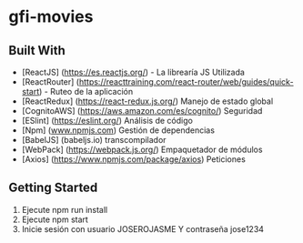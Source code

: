 # gfi-movies

## Built With
* [ReactJS] (https://es.reactjs.org/) - La librearía JS Utilizada
* [ReactRouter] (https://reacttraining.com/react-router/web/guides/quick-start) - Ruteo de la aplicación
* [ReactRedux] (https://react-redux.js.org/) Manejo de estado global
* [CognitoAWS] (https://aws.amazon.com/es/cognito/) Seguridad
* [ESlint] (https://eslint.org/) Análisis de código
* [Npm] (www.npmjs.com) Gestión de dependencias
* [BabelJS] (babeljs.io) transcompilador
* [WebPack] (https://webpack.js.org/) Empaquetador de módulos
* [Axios] (https://www.npmjs.com/package/axios) Peticiones


## Getting Started

1. Ejecute npm run install
2. Ejecute npm start
3. Inicie sesión con usuario JOSEROJASME Y contraseña jose1234
